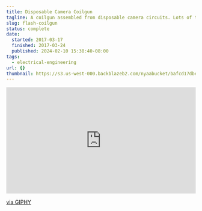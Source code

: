 ```yaml
---
title: Disposable Camera Coilgun
tagline: A coilgun assembled from disposable camera circuits. Lots of them.
slug: flash-coilgun
status: complete
date:
  started: 2017-03-17
  finished: 2017-03-24
  published: 2024-02-10 15:38:40-08:00
tags:
  - electrical-engineering
url: {}
thumbnail: https://s3.us-west-000.backblazeb2.com/nyaabucket/bafcd17dbe8b87786184ffd55fb08ee632e53aceeb06a0eda5fd386eb875d340/thumbnail.jpeg
---
```


<div style="width:100%;height:0;padding-bottom:56%;position:relative;"><iframe src="https://giphy.com/embed/fYZFNtx9eY3eef66Kj" width="100%" height="100%" style="position:absolute" frameBorder="0" class="giphy-embed" allowFullScreen></iframe></div><p><a href="https://giphy.com/gifs/fYZFNtx9eY3eef66Kj">via GIPHY</a></p>

